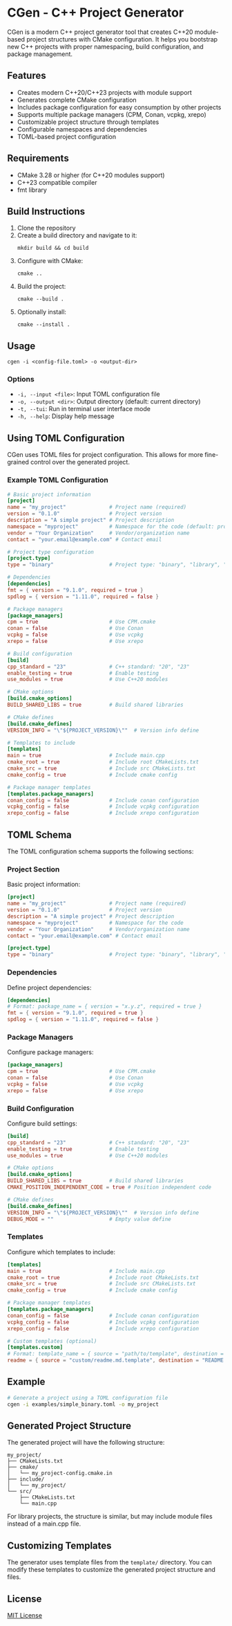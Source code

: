 # CGen - C++ Project Generator

CGen is a modern C++ project generator tool that creates C++20 module-based project structures with CMake configuration. It helps you bootstrap new C++ projects with proper namespacing, build configuration, and package management.

## Features

- Creates modern C++20/C++23 projects with module support
- Generates complete CMake configuration
- Includes package configuration for easy consumption by other projects
- Supports multiple package managers (CPM, Conan, vcpkg, xrepo)
- Customizable project structure through templates
- Configurable namespaces and dependencies
- TOML-based project configuration

## Requirements

- CMake 3.28 or higher (for C++20 modules support)
- C++23 compatible compiler
- fmt library

## Build Instructions

1. Clone the repository
2. Create a build directory and navigate to it:
   ```
   mkdir build && cd build
   ```
3. Configure with CMake:
   ```
   cmake ..
   ```
4. Build the project:
   ```
   cmake --build .
   ```
5. Optionally install:
   ```
   cmake --install .
   ```

## Usage

```
cgen -i <config-file.toml> -o <output-dir>
```

### Options

- `-i, --input <file>`: Input TOML configuration file
- `-o, --output <dir>`: Output directory (default: current directory)
- `-t, --tui`: Run in terminal user interface mode
- `-h, --help`: Display help message

## Using TOML Configuration

CGen uses TOML files for project configuration. This allows for more fine-grained control over the generated project.

### Example TOML Configuration

```toml
# Basic project information
[project]
name = "my_project"              # Project name (required)
version = "0.1.0"                # Project version
description = "A simple project" # Project description
namespace = "myproject"          # Namespace for the code (default: project name)
vendor = "Your Organization"     # Vendor/organization name
contact = "your.email@example.com" # Contact email

# Project type configuration
[project.type]
type = "binary"                  # Project type: "binary", "library", "header_only"

# Dependencies
[dependencies]
fmt = { version = "9.1.0", required = true }
spdlog = { version = "1.11.0", required = false }

# Package managers
[package_managers]
cpm = true                       # Use CPM.cmake
conan = false                    # Use Conan
vcpkg = false                    # Use vcpkg
xrepo = false                    # Use xrepo

# Build configuration
[build]
cpp_standard = "23"              # C++ standard: "20", "23"
enable_testing = true            # Enable testing
use_modules = true               # Use C++20 modules

# CMake options
[build.cmake_options]
BUILD_SHARED_LIBS = true         # Build shared libraries

# CMake defines
[build.cmake_defines]
VERSION_INFO = "\"${PROJECT_VERSION}\""  # Version info define

# Templates to include
[templates]
main = true                      # Include main.cpp
cmake_root = true                # Include root CMakeLists.txt
cmake_src = true                 # Include src CMakeLists.txt
cmake_config = true              # Include cmake config

# Package manager templates
[templates.package_managers]
conan_config = false             # Include conan configuration
vcpkg_config = false             # Include vcpkg configuration
xrepo_config = false             # Include xrepo configuration
```

## TOML Schema

The TOML configuration schema supports the following sections:

### Project Section

Basic project information:

```toml
[project]
name = "my_project"              # Project name (required)
version = "0.1.0"                # Project version
description = "A simple project" # Project description
namespace = "myproject"          # Namespace for the code
vendor = "Your Organization"     # Vendor/organization name
contact = "your.email@example.com" # Contact email

[project.type]
type = "binary"                  # Project type: "binary", "library", "header_only"
```

### Dependencies

Define project dependencies:

```toml
[dependencies]
# Format: package_name = { version = "x.y.z", required = true }
fmt = { version = "9.1.0", required = true }
spdlog = { version = "1.11.0", required = false }
```

### Package Managers

Configure package managers:

```toml
[package_managers]
cpm = true                       # Use CPM.cmake
conan = false                    # Use Conan
vcpkg = false                    # Use vcpkg
xrepo = false                    # Use xrepo
```

### Build Configuration

Configure build settings:

```toml
[build]
cpp_standard = "23"              # C++ standard: "20", "23"
enable_testing = true            # Enable testing
use_modules = true               # Use C++20 modules

# CMake options
[build.cmake_options]
BUILD_SHARED_LIBS = true         # Build shared libraries
CMAKE_POSITION_INDEPENDENT_CODE = true # Position independent code

# CMake defines
[build.cmake_defines]
VERSION_INFO = "\"${PROJECT_VERSION}\""  # Version info define
DEBUG_MODE = ""                  # Empty value define
```

### Templates

Configure which templates to include:

```toml
[templates]
main = true                      # Include main.cpp
cmake_root = true                # Include root CMakeLists.txt
cmake_src = true                 # Include src CMakeLists.txt
cmake_config = true              # Include cmake config

# Package manager templates
[templates.package_managers]
conan_config = false             # Include conan configuration
vcpkg_config = false             # Include vcpkg configuration
xrepo_config = false             # Include xrepo configuration

# Custom templates (optional)
[templates.custom]
# Format: template_name = { source = "path/to/template", destination = "path/in/project" }
readme = { source = "custom/readme.md.template", destination = "README.md" }
```

## Example

```bash
# Generate a project using a TOML configuration file
cgen -i examples/simple_binary.toml -o my_project
```

## Generated Project Structure

The generated project will have the following structure:

```
my_project/
├── CMakeLists.txt
├── cmake/
│   └── my_project-config.cmake.in
├── include/
│   └── my_project/
└── src/
    ├── CMakeLists.txt
    └── main.cpp
```

For library projects, the structure is similar, but may include module files instead of a main.cpp file.

## Customizing Templates

The generator uses template files from the `template/` directory. You can modify these templates to customize the generated project structure and files.

## License

[MIT License](LICENSE)